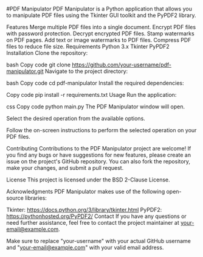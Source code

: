 #PDF Manipulator
PDF Manipulator is a Python application that allows you to manipulate PDF files using the Tkinter GUI toolkit and the PyPDF2 library.

Features
Merge multiple PDF files into a single document.
Encrypt PDF files with password protection.
Decrypt encrypted PDF files.
Stamp watermarks on PDF pages.
Add text or image watermarks to PDF files.
Compress PDF files to reduce file size.
Requirements
Python 3.x
Tkinter
PyPDF2
Installation
Clone the repository:

bash
Copy code
git clone https://github.com/your-username/pdf-manipulator.git
Navigate to the project directory:

bash
Copy code
cd pdf-manipulator
Install the required dependencies:

Copy code
pip install -r requirements.txt
Usage
Run the application:

css
Copy code
python main.py
The PDF Manipulator window will open.

Select the desired operation from the available options.

Follow the on-screen instructions to perform the selected operation on your PDF files.

Contributing
Contributions to the PDF Manipulator project are welcome! If you find any bugs or have suggestions for new features, please create an issue on the project's GitHub repository. You can also fork the repository, make your changes, and submit a pull request.

License
This project is licensed under the BSD 2-Clause License.

Acknowledgments
PDF Manipulator makes use of the following open-source libraries:

Tkinter: https://docs.python.org/3/library/tkinter.html
PyPDF2: https://pythonhosted.org/PyPDF2/
Contact
If you have any questions or need further assistance, feel free to contact the project maintainer at your-email@example.com.

Make sure to replace "your-username" with your actual GitHub username and "your-email@example.com" with your valid email address.
